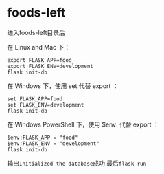 # foods-left

进入foods-left目录后

在 Linux and Mac 下：
```
export FLASK_APP=food
export FLASK_ENV=development
flask init-db
```

在 Windows 下，使用 set 代替 export ：
```
set FLASK_APP=food
set FLASK_ENV=development
flask init-db
```

在 Windows PowerShell 下，使用 $env: 代替 export ：
```
$env:FLASK_APP = "food"
$env:FLASK_ENV = "development"
flask init-db
```


输出`Initialized the database`成功
最后`flask run`
